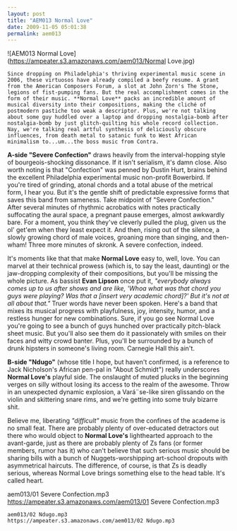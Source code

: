 ```yaml
---
layout: post
title: "AEM013 Normal Love"
date: 2009-11-05 05:01:38
permalink: aem013
---
```

![AEM013 Normal Love](https://ampeater.s3.amazonaws.com/aem013/Normal Love.jpg)

    Since dropping on Philadelphia's thriving experimental music scene in 2006, these virtuosos have already compiled a beefy resume. A grant from the American Composers Forum, a slot at John Zorn's The Stone, legions of fist-pumping fans. But the real accomplishment comes in the form of their music. **Normal Love** packs an incredible amount of musical diversity into their compositions, making the cliché of postmodern pastiche too weak a descriptor. Plus, we're not talking about some guy huddled over a laptop and dropping nostalgia-bomb after nostalgia-bomb by just glitch-quilting his whole record collection. Nay, we're talking real artful synthesis of deliciously obscure influences, from death metal to satanic funk to West African minimalism to...um...the boss music from Contra.

**A-side "Severe Confection"** draws heavily from the interval-hopping style of bourgeois-shocking dissonance. If it isn't serialism, it's damn close. Also worth noting is that "Confection" was penned by Dustin Hurt, brains behind the excellent Philadelphia experimental music non-profit Bowerbird. If you're tired of grinding, atonal chords and a total abuse of the metrical form, I hear you. But it's the gentle shift of predictable expressive forms that saves this band from sameness. Take midpoint of "Severe Confection." After several minutes of rhythmic acrobatics with notes practically suffocating the aural space, a pregnant pause emerges, almost awkwardly bare. For a moment, you think they've cleverly pulled the plug, given us the ol' get'em when they least expect it. And then, rising out of the silence, a slowly growing chord of male voices, groaning more than singing, and then-wham! Three more minutes of skronk. A severe confection, indeed.

It's moments like that that make **Normal Love** easy to, well, love. You can marvel at their technical prowess (which is, to say the least, daunting) or the jaw-dropping complexity of their compositions, but you'll be missing the whole picture. As bassist **Evan Lipson** once put it, _"everybody always comes up to us after shows and are like, 'Whoa what was that chord you guys were playing? Was that a \[insert very academic chord\]?' But it's not at all about that."_ Truer words have never been spoken. Here's a band that mixes its musical progress with playfulness, joy, intensity, humor, and a restless hunger for new combinations. Sure, if you go see Normal Love you're going to see a bunch of guys hunched over practically pitch-black sheet music. But you'll also see them do it passionately with smiles on their faces and witty crowd banter. Plus, you'll be surrounded by a bunch of drunk hipsters in someone's living room. Carnegie Hall this ain't.

**B-side "Ndugo"** (whose title I hope, but haven't confirmed, is a reference to Jack Nicholson's African pen-pal in "About Schmidt") really underscores **Normal Love's** playful side. The onslaught of muted plucks in the beginning verges on silly without losing its access to the realm of the awesome. Throw in an unexpected dynamic explosion, a Vará¨se-like siren glissando on the violin and skittering snare rims, and we're getting into some truly bizarre shit.

Believe me, liberating _"difficult"_ music from the confines of the academe is no small feat. There are probably plenty of over-educated detractors out there who would object to **Normal Love's** lighthearted approach to the avant-garde, just as there are probably plenty of Zs fans (or former members, rumor has it) who can't believe that such serious music should be sharing bills with a bunch of Nuggets-worshipping art-school dropouts with asymmetrical haircuts. The difference, of course, is that Zs is deadly serious, whereas Normal Love brings something else to the head table. It's called heart.
  
  aem013/01 Severe Confection.mp3
    https://ampeater.s3.amazonaws.com/aem013/01 Severe Confection.mp3
    
    aem013/02 Ndugo.mp3
    https://ampeater.s3.amazonaws.com/aem013/02 Ndugo.mp3
    
    